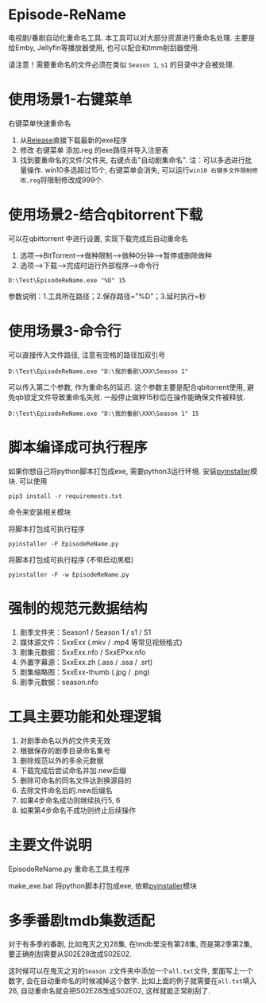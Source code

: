 # Episode-ReName

电视剧/番剧自动化重命名工具. 本工具可以对大部分资源进行重命名处理. 主要是给Emby, Jellyfin等播放器使用, 也可以配合和tmm削刮器使用. 

请注意！需要重命名的文件必须在类似 `Season 1`, `s1` 的目录中才会被处理. 


# 使用场景1-右键菜单

右键菜单快速重命名
1. 从[Release](https://github.com/Nriver/Episode-ReName/releases)直接下载最新的exe程序
2. 修改 右键菜单 添加.reg 的exe路径并导入注册表
3. 找到要重命名的文件/文件夹, 右键点击"自动剧集命名". 
注：可以多选进行批量操作. win10多选超过15个, 右键菜单会消失, 可以运行`win10 右键多文件限制修改.reg`将限制修改成999个. 

# 使用场景2-结合qbitorrent下载

可以在qbittorrent 中进行设置, 实现下载完成后自动重命名
1. 选项—>BitTorrent—>做种限制—>做种0分钟—>暂停或删除做种
2. 选项—>下载—>完成时运行外部程序—>命令行
```
D:\Test\EpisodeReName.exe "%D" 15
```

参数说明：1.工具所在路径；2.保存路径="%D"；3.延时执行=秒


# 使用场景3-命令行

可以直接传入文件路径, 注意有空格的路径加双引号
```
D:\Test\EpisodeReName.exe "D:\我的番剧\XXX\Season 1"
```

可以传入第二个参数, 作为重命名的延迟. 这个参数主要是配合qbitorrent使用, 避免qb锁定文件导致重命名失败. 一般停止做种15秒后在操作能确保文件被释放. 
```
D:\Test\EpisodeReName.exe "D:\我的番剧\XXX\Season 1" 15
```

# 脚本编译成可执行程序

如果你想自己将python脚本打包成exe, 需要python3运行环境.
安装[pyinstaller](https://github.com/pyinstaller/pyinstaller)模块. 
可以使用
```
pip3 install -r requirements.txt
```
命令来安装相关模块

将脚本打包成可执行程序
```
pyinstaller -F EpisodeReName.py
```

将脚本打包成可执行程序 (不带启动黑框)
```
pyinstaller -F -w EpisodeReName.py
```

# 强制的规范元数据结构

1. 剧季文件夹：Season1 / Season 1 / s1 / S1
2. 媒体源文件：SxxExx (.mkv / .mp4 等常见视频格式)
3. 剧集元数据：SxxExx.nfo / SxxEPxx.nfo
4. 外置字幕源：SxxExx.zh (.ass / .ssa / .srt)
5. 剧集缩略图：SxxExx-thumb (.jpg / .png)
6. 剧季元数据：season.nfo

# 工具主要功能和处理逻辑

1. 对剧季命名以外的文件夹无效
2. 根据保存的剧季目录命名集号
3. 删除规范以外的多余元数据
4. 下载完成后尝试命名并加.new后缀
5. 删除可命名的同名文件达到换源目的
6. 去除文件命名后的.new后缀名
7. 如果4步命名成功则继续执行5, 6
8. 如果第4步命名不成功则终止后续操作

# 主要文件说明

EpisodeReName.py
重命名工具主程序

make_exe.bat
将python脚本打包成exe, 依赖[pyinstaller](https://github.com/pyinstaller/pyinstaller)模块

# 多季番剧tmdb集数适配

对于有多季的番剧, 比如鬼灭之刃28集, 在tmdb里没有第28集, 而是第2季第2集, 要正确削刮需要从S02E28改成S02E02. 

这时候可以在鬼灭之刃的`Season 2`文件夹中添加一个`all.txt`文件, 里面写上一个数字, 会在自动重命名的时候减掉这个数字. 比如上面的例子就需要在`all.txt`填入26, 自动重命名就会把S02E28改成S02E02, 这样就能正常削刮了.


